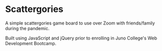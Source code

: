 # Scattergories

A simple scattergories game board to use over Zoom with friends/family during the pandemic. 

Built using JavaScript and jQuery prior to enrolling in Juno College's Web Development Bootcamp.
